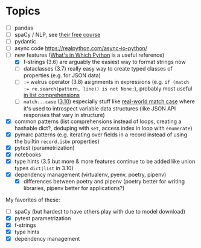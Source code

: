 # Topics

- [ ] pandas
- [ ] spaCy / NLP, see [their free course](https://course.spacy.io/en/)
- [ ] pydantic
- [ ] async code https://realpython.com/async-io-python/
- [ ] new features ([What's in Which Python](https://nedbatchelder.com/text/which-py.html) is a useful reference)
  - [x] f-strings (3.6) are arguably the easiest way to format strings now
  - [ ] dataclasses (3.7) really easy way to create typed classes of properties (e.g. for JSON data)
  - [ ] `:=` walrus operator (3.8) asignments in expressions (e.g. `if (match := re.search(pattern, line)) is not None:`), probably most useful [in list comprehensions](https://realpython.com/python-walrus-operator/#list-comprehensions)
  - [ ] `match...case` ([3.10](https://peps.python.org/pep-0622/)) especially stuff like [real-world match case](https://nedbatchelder.com/blog/202312/realworld_matchcase.html) where it's used to introspect variable data structures (like JSON API responses that vary in structure)
- [x] common patterns (list comprehensions instead of loops, creating a hashable dict?, deduping with `set`, access index in loop with `enumerate`)
- [x] pymarc patterns  (e.g. iterating over fields in a record instead of using the builtin `record.isbn` properties)
- [x] pytest (parametrization)
- [x] notebooks
- [x] type hints (3.5 but more & more features continue to be added like union types `dict|list` in 3.10)
- [x] dependency management (virtualenv, pyenv, poetry, pipenv)
  - [x] differences between poetry and pipenv (poetry better for writing libraries, pipenv better for applications?)

My favorites of these:

- [ ] spaCy (but hardest to have others play with due to model download)
- [x] pytest parametrization
- [x] f-strings
- [x] type hints
- [x] dependency management
